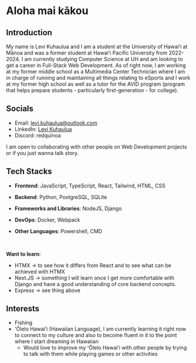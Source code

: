 # Aloha mai kākou

## Introduction

My name is Levi Kuhaulua and I am a student at the University of Hawaiʻi at Mānoa and was a former student at Hawaiʻi Pacific University from 2022-2024. I am currently studying Computer Science at UH and am looking to get a career in Full-Stack Web Development. As of right now, I am working at my former middle school as a Multimedia Center Technician where I am in charge of running and maintaining all things relating to eSports and I work at my former high school as well as a tutor for the AVID program (program that helps prepare students - particularly first-generation - for college). 


## Socials

- Email: [levi.kuhaulua@outlook.com](mailto:levi.kuhaulua@outlook.com)
- LinkedIn: [Levi Kuhaulua](www.linkedin.com/in/levi-kuhaulua)
- Discord: redquinoa

I am open to collaborating with other people on Web Development projects or if you just wanna talk story. 

## Tech Stacks

- **Frontend**: JavaScript, TypeScript, React, Tailwind, HTML, CSS

- **Backend**: Python, PostgreSQL, SQLite

- **Frameworks and Libraries**: NodeJS, Django

- **DevOps**: Docker, Webpack

- **Other Languages**: Powershell, CMD

<br>

**Want to learn**: 

- HTMX &rarr; to see how it differs from React and to see what can be achieved with HTMX 
- Next.JS &rarr; something I will learn once I get more comfortable with Django and have a good understanding of core backend concepts. 
- Express &rarr; see thing above

## Interests 

- Fishing
- ʻŌlelo Hawaiʻi (Hawaiian Language), I am currently learning it right now to connect to my culture and also to become fluent in it to the point where I start dreaming in Hawaiian
    - Would love to improve my ʻŌlelo Hawaiʻi with other people by trying to talk with them while playing games or other activities





